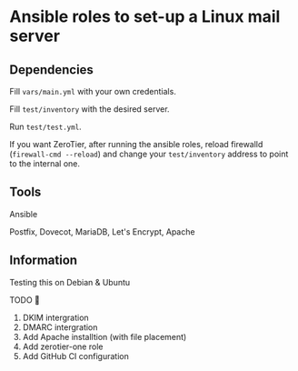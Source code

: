 # Ansible roles to set-up a Linux mail server


## Dependencies

Fill `vars/main.yml` with your own credentials.

Fill `test/inventory` with the desired server.

Run `test/test.yml`.

If you want ZeroTier, after running the ansible roles, reload firewalld (`firewall-cmd --reload`) and change your `test/inventory` address to point to the internal one.

## Tools
Ansible

Postfix, Dovecot, MariaDB, Let's Encrypt, Apache


## Information
Testing this on Debian & Ubuntu

TODO 📝

1. DKIM intergration
2. DMARC intergration 
3. Add Apache installtion (with file placement)
4. Add zerotier-one role
5. Add GitHub CI configuration
